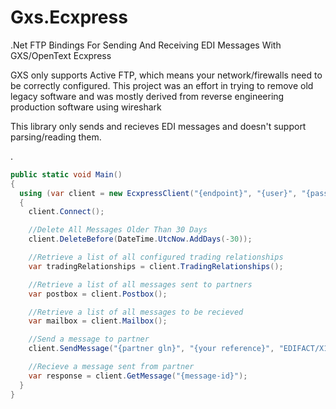 # Gxs.Ecxpress
.Net FTP Bindings For Sending And Receiving EDI Messages With GXS/OpenText Ecxpress

GXS only supports Active FTP, which means your network/firewalls need to be correctly configured.
This project was an effort in trying to remove old legacy software and was mostly derived from reverse engineering production software using wireshark

This library only sends and recieves EDI messages and doesn't support parsing/reading them.

.
```c#
public static void Main()
{
  using (var client = new EcxpressClient("{endpoint}", "{user}", "{password}"))
  {
    client.Connect();

    //Delete All Messages Older Than 30 Days
    client.DeleteBefore(DateTime.UtcNow.AddDays(-30));

    //Retrieve a list of all configured trading relationships
    var tradingRelationships = client.TradingRelationships();

    //Retrieve a list of all messages sent to partners
    var postbox = client.Postbox();

    //Retrieve a list of all messages to be recieved
    var mailbox = client.Mailbox();

    //Send a message to partner
    client.SendMessage("{partner gln}", "{your reference}", "EDIFACT/X12 Content");

    //Recieve a message sent from partner
    var response = client.GetMessage("{message-id}");
  }
}
```
